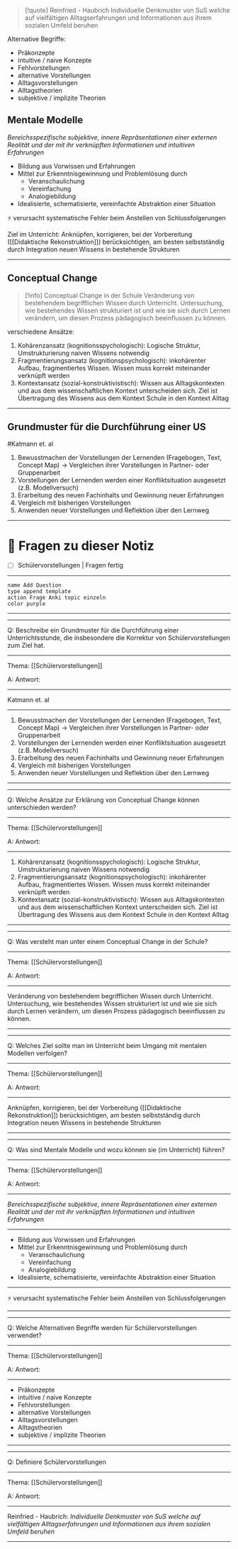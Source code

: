 
>[!quote] Reinfried - Haubrich
>Individuelle Denkmuster von SuS welche auf vielfältigen Alltagserfahrungen und Informationen aus ihrem sozialen Umfeld beruhen

Alternative Begriffe:
- Präkonzepte
- intuitive / naive Konzepte
- Fehlvorstellungen
- alternative Vorstellungen
- Alltagsvorstellungen
- Alltagstheorien
- subjektive / implizite Theorien

## Mentale Modelle

_Bereichsspezifische subjektive, innere Repräsentationen einer externen Realität und der mit ihr verknüpften Informationen und intuitiven Erfahrungen_

- Bildung aus Vorwissen und Erfahrungen
- Mittel zur Erkenntnisgewinnung und Problemlösung durch
	- Veranschaulichung
	- Vereinfachung
	- Analogiebildung
- Idealisierte, schematisierte, vereinfachte Abstraktion einer Situation

⚡ verursacht systematische Fehler beim Anstellen von Schlussfolgerungen

Ziel im Unterricht: Anknüpfen, korrigieren, bei der Vorbereitung ([[Didaktische Rekonstruktion]]) berücksichtigen, am besten selbstständig durch Integration neuen Wissens in bestehende Strukturen

---
## Conceptual Change


>[!info] Conceptual Change in der Schule
>Veränderung von bestehendem begrifflichen Wissen durch Unterricht. Untersuchung, wie bestehendes Wissen strukturiert ist und wie sie sich durch Lernen verändern, um diesen Prozess pädagogisch beeinflussen zu können. 


verschiedene Ansätze:

1. Kohärenzansatz (kognitionsspychologisch): Logische Struktur, Umstrukturierung naiven Wissens notwendig
2. Fragmentierungsansatz (kognitionspsychologisch): inkohärenter Aufbau, fragmentiertes Wissen. Wissen muss korrekt miteinander verknüpft werden
3. Kontextansatz (sozial-konstruktivistisch): Wissen aus Alltagskontexten und aus dem wissenschaftlichen Kontext unterscheiden sich. Ziel ist Übertragung des Wissens aus dem Kontext Schule in den Kontext Alltag

---

## Grundmuster für die Durchführung einer US

#Katmann et. al

1. Bewusstmachen der Vorstellungen der Lernenden (Fragebogen, Text, Concept Map) → Vergleichen ihrer Vorstellungen in Partner- oder Gruppenarbeit
2. Vorstellungen der Lernenden werden einer Konfliktsituation ausgesetzt (z.B. Modellversuch)
3. Erarbeitung des neuen Fachinhalts und Gewinnung neuer Erfahrungen
4. Vergleich mit bisherigen Vorstellungen
5. Anwenden neuer Vorstellungen und Reflektion über den Lernweg

---

# 🔎 Fragen zu dieser Notiz

- [ ] Schülervorstellungen  | Fragen fertig

---
```button
name Add Question
type append template
action Frage Anki topic einzeln 
color purple
```
___
---

Q: Beschreibe ein Grundmuster für die Durchführung einer Unterrichtsstunde, die insbesondere die Korrektur von Schülervorstellungen zum Ziel hat.
___
Thema: [[Schülervorstellungen]] 

A: Antwort: 
___
Katmann et. al
___
1. Bewusstmachen der Vorstellungen der Lernenden (Fragebogen, Text, Concept Map) → Vergleichen ihrer Vorstellungen in Partner- oder Gruppenarbeit
2. Vorstellungen der Lernenden werden einer Konfliktsituation ausgesetzt (z.B. Modellversuch)
3. Erarbeitung des neuen Fachinhalts und Gewinnung neuer Erfahrungen
4. Vergleich mit bisherigen Vorstellungen
5. Anwenden neuer Vorstellungen und Reflektion über den Lernweg
<!--ID: 1711796527499-->


___
---

Q: Welche Ansätze zur Erklärung von Conceptual Change können unterschieden werden?
___
Thema: [[Schülervorstellungen]] 

A: Antwort: 
___
1. Kohärenzansatz (kognitionsspychologisch): Logische Struktur, Umstrukturierung naiven Wissens notwendig
2. Fragmentierungsansatz (kognitionspsychologisch): inkohärenter Aufbau, fragmentiertes Wissen. Wissen muss korrekt miteinander verknüpft werden
3. Kontextansatz (sozial-konstruktivistisch): Wissen aus Alltagskontexten und aus dem wissenschaftlichen Kontext unterscheiden sich. Ziel ist Übertragung des Wissens aus dem Kontext Schule in den Kontext Alltag
<!--ID: 1711796527504-->


___
---

Q: Was versteht man unter einem Conceptual Change in der Schule?
___
Thema: [[Schülervorstellungen]] 

A: Antwort: 
___
Veränderung von bestehendem begrifflichen Wissen durch Unterricht. Untersuchung, wie bestehendes Wissen strukturiert ist und wie sie sich durch Lernen verändern, um diesen Prozess pädagogisch beeinflussen zu können. 
<!--ID: 1711796527508-->


___
---

Q: Welches Ziel sollte man im Unterricht beim Umgang mit mentalen Modellen verfolgen?
___
Thema: [[Schülervorstellungen]] 

A: Antwort: 
___
Anknüpfen, korrigieren, bei der Vorbereitung ([[Didaktische Rekonstruktion]]) berücksichtigen, am besten selbstständig durch Integration neuen Wissens in bestehende Strukturen
<!--ID: 1711796527510-->



___
---

Q: Was sind Mentale Modelle und wozu können sie (im Unterricht) führen?
___
Thema: [[Schülervorstellungen]] 

A: Antwort: 
___
_Bereichsspezifische subjektive, innere Repräsentationen einer externen Realität und der mit ihr verknüpften Informationen und intuitiven Erfahrungen_
___
- Bildung aus Vorwissen und Erfahrungen
- Mittel zur Erkenntnisgewinnung und Problemlösung durch
	- Veranschaulichung
	- Vereinfachung
	- Analogiebildung
- Idealisierte, schematisierte, vereinfachte Abstraktion einer Situation
___
⚡ verursacht systematische Fehler beim Anstellen von Schlussfolgerungen
<!--ID: 1711796527513-->



___
---

Q: Welche Alternativen Begriffe werden für Schülervorstellungen verwendet?
___
Thema: [[Schülervorstellungen]] 

A: Antwort: 
___
- Präkonzepte
- intuitive / naive Konzepte
- Fehlvorstellungen
- alternative Vorstellungen
- Alltagsvorstellungen
- Alltagstheorien
- subjektive / implizite Theorien
<!--ID: 1711796527515-->


___
---

Q: Definiere Schülervorstellungen
___
Thema: [[Schülervorstellungen]] 

A: Antwort: 
___
Reinfried - Haubrich:
_Individuelle Denkmuster von SuS welche auf vielfältigen Alltagserfahrungen und Informationen aus ihrem sozialen Umfeld beruhen_
<!--ID: 1711796527518-->


___






